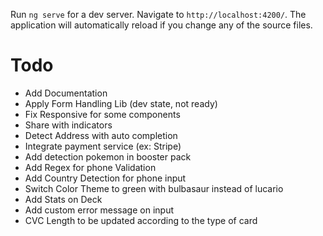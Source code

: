 Run `ng serve` for a dev server. Navigate to `http://localhost:4200/`. The application will automatically reload if you change any of the source files.

# Todo
* Add Documentation
* Apply Form Handling Lib (dev state, not ready)
* Fix Responsive for some components
* Share with indicators
* Detect Address with auto completion
* Integrate payment service (ex: Stripe)
* Add detection pokemon in booster pack
* Add Regex for phone Validation
* Add Country Detection for phone input
* Switch Color Theme to green with bulbasaur instead of lucario
* Add Stats on Deck
* Add custom error message on input
* CVC Length to be updated according to the type of card
